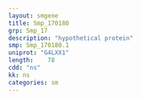 ```yaml
---
layout: smgene
title: Smp_170180
grp: Smp_17
description: "hypothetical protein"
smp: Smp_170180.1
uniprot: "G4LXX1"
length:    78
cdd: "ns"
kk: ns
categories: sm
---
```

